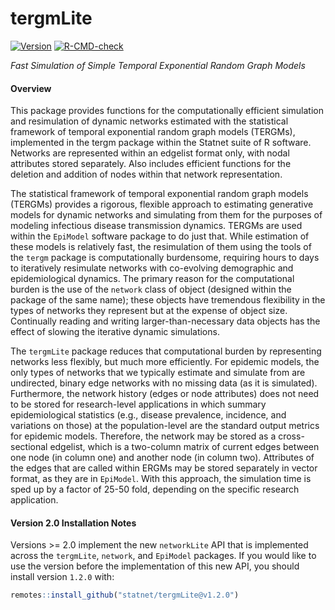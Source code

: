 # tergmLite

<!-- badges: start -->
[![Version](http://img.shields.io/badge/Version-2.2.1-orange.svg?style=flat)](https://github.com/statnet/tergmLite/releases)
[![R-CMD-check](https://github.com/statnet/tergmLite/workflows/R-CMD-check/badge.svg)](https://github.com/statnet/tergmLite/actions)
<!-- badges: end -->

*Fast Simulation of Simple Temporal Exponential Random Graph Models*

#### Overview

This package provides functions for the computationally efficient simulation and 
resimulation of dynamic networks estimated with the statistical framework of 
temporal exponential random graph models (TERGMs), implemented in the tergm package 
within the Statnet suite of R software. Networks are represented within an edgelist 
format only, with nodal attributes stored separately. Also includes efficient 
functions for the deletion and addition of nodes within that network representation.

The statistical framework of temporal exponential random graph models (TERGMs)
provides a rigorous, flexible approach to estimating generative models for
dynamic networks and simulating from them for the purposes of modeling infectious
disease transmission dynamics. TERGMs are used within the `EpiModel` software
package to do just that. While estimation of these models is relatively fast,
the resimulation of them using the tools of the `tergm` package
is computationally burdensome, requiring hours to days to iteratively resimulate
networks with co-evolving demographic and epidemiological dynamics. The
primary reason for the computational burden is the use of the `network`
class of object (designed within the package of the same name); these objects
have tremendous flexibility in the types of networks they represent but at the
expense of object size. Continually reading and writing larger-than-necessary
data objects has the effect of slowing the iterative dynamic simulations.

The `tergmLite` package reduces that computational burden by representing
networks less flexibly, but much more efficiently. For epidemic models, the only
types of networks that we typically estimate and simulate from are undirected,
binary edge networks with no missing data (as it is simulated). Furthermore,
the network history (edges or node attributes) does not need to be stored for
research-level applications in which summary epidemiological statistics (e.g.,
disease prevalence, incidence, and variations on those) at the population-level
are the standard output metrics for epidemic models. Therefore, the network
may be stored as a cross-sectional edgelist, which is a two-column matrix
of current edges between one node (in column one) and another node (in column two).
Attributes of the edges that are called within ERGMs may be stored separately in
vector format, as they are in `EpiModel`. With this approach, the simulation
time is sped up by a factor of 25-50 fold, depending on the specific research
application.

#### Version 2.0 Installation Notes

Versions >= 2.0 implement the new `networkLite` API that is implemented across the
`tergmLite`, `network`, and `EpiModel` packages. If you would like to use the 
version before the implementation of this new API, you should install version 
`1.2.0` with:

```r
remotes::install_github("statnet/tergmLite@v1.2.0")
```
